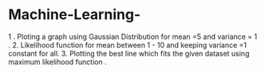 # Machine-Learning-
1 . Ploting a graph using Gaussian Distribution for mean =5 and variance = 1 .
2. Likelihood function for mean between 1 - 10 and keeping variance =1 constant for all.
3. Plotting the best line which fits the given dataset using maximum likelihood function .
